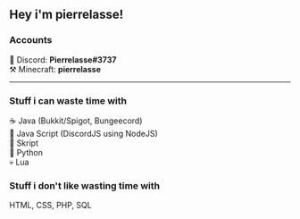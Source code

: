 ## Hey i'm pierrelasse!

### Accounts <br />
💎 Discord: **Pierrelasse#3737** <br />
⚒️ Minecraft: **pierrelasse** <br />

<hr>

### Stuff i can waste time with <br />
☕️ Java (Bukkit/Spigot, Bungeecord) <br />
📒 Java Script (DiscordJS using NodeJS) <br />
📃 Skript <br />
🐍 Python <br />
💀 Lua <br />

### Stuff i don't like wasting time with <br />
HTML, CSS, PHP, SQL
